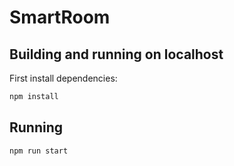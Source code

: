 # SmartRoom

## Building and running on localhost

First install dependencies:

```sh
npm install
```


## Running

```sh
npm run start
```


